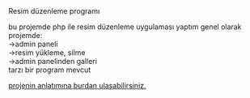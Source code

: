 <!DOCTYPE html>
<html lang="en">
<head>
    <meta charset="UTF-8">
    <meta http-equiv="X-UA-Compatible" content="IE=edge">
    <meta name="viewport" content="width=device-width, initial-scale=1.0">
    
</head>
<body>
    <h> Resim düzenleme programı</h>
    <p> bu projemde php ile resim düzenleme uygulaması yaptım genel olarak projemde: <br>->admin paneli <br> ->resim yükleme, silme <br> ->admin panelinden galleri<br> tarzı bir program mevcut</p>
  <a href="https://emrehansevimli.github.io/">projenin anlatımına burdan ulaşabilirsiniz.</a>
</video>
</body>
</html>
